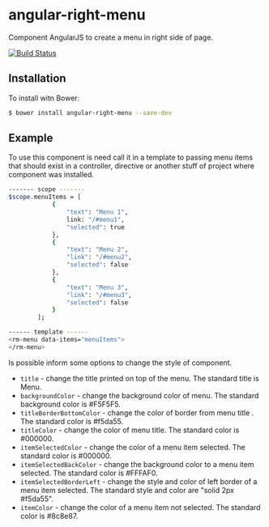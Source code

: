 # angular-right-menu
Component AngularJS to create a menu in right side of page.

[![Build Status](https://travis-ci.org/rodrigo-morais/angular-right-menu.svg?branch=master)](https://travis-ci.org/rodrigo-morais/angular-right-menu)

## Installation

To install witn Bower:

```sh
$ bower install angular-right-menu --save-dev
```

## Example

To use this component is need call it in a template to passing menu items that should exist in a controller, directive or another stuff of project where component was installed.

```sh
------- scope -------
$scope.menuItems = [
            {
                "text": "Menu 1",
                link: "/#menu1",
                "selected": true
            },
            {
                "text": "Menu 2",
                "link": "/#menu2",
                "selected": false
            },
            {
                "text": "Menu 3",
                "link": "/#menu3",
                "selected": false
            }
        ];

------ template ------
<rm-menu data-items="menuItems">
</rm-menu>
```

Is possible inform some options to change the style of component.

- `title` - change the title printed on top of the menu. The standard title is Menu.
- `backgroundColor` - change the background color of menu. The standard background color is #F5F5F5.
- `titleBorderBottomColor` - change the color of border from menu title . The standard color is #f5da55.
- `titleColor` - change the color of menu title. The standard color is #000000.
- `itemSelectedColor` - change the color of a menu item selected. The standard color is #000000.
- `itemSelectedBackColor` - change the background color to a menu item selected. The standard color is #FFFAF0.
- `itemSelectedBorderLeft` - change the style and color of left border of a menu item selected. The standard style and color are "solid 2px #f5da55".
- `itemColor` - change the color of a menu item not selected. The standard color is #8c8e87.